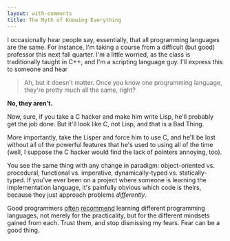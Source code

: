 ```yaml
---
layout: with-comments
title: The Myth of Knowing Everything
---
```


I occasionally hear people say, essentially, that all programming languages are
the same. For instance, I'm taking a course from a difficult (but good)
professor this next fall quarter. I'm a little worried, as the class is
traditionally taught in C++, and I'm a scripting language guy. I'll express this
to someone and hear

> Ah, but it doesn't matter. Once you know one programming language, they're
> pretty much all the same, right?

**No, they aren't.**

Now, sure, if you take a C hacker and make him write Lisp, he'll probably get
the job done. But it'll look like C, not Lisp, and that is a Bad Thing.

More importantly, take the Lisper and force him to use C, and he'll be lost
without all of the powerful features that he's used to using all of the time
(well, I suppose the C hacker would find the lack of pointers annoying, too).

You see the same thing with any change in paradigm: object-oriented vs.
procedural, functional vs. imperative, dynamically-typed vs. statically-typed.
If you've ever been on a project where someone is learning the implementation
language, it's painfully obvious which code is theirs, because they just
approach problems *differently*.

Good programmers [often][0] [recommend][1] learning different programming
languages, not merely for the practicality, but for the different mindsets
gained from each. Trust them, and stop dismissing my fears. Fear can be a good
thing.

[0]: http://norvig.com/21-days.html
[1]: http://catb.org/~esr/faqs/hacker-howto.html#skills1
